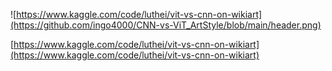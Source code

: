 ![https://www.kaggle.com/code/luthei/vit-vs-cnn-on-wikiart](https://github.com/ingo4000/CNN-vs-ViT_ArtStyle/blob/main/header.png)

[https://www.kaggle.com/code/luthei/vit-vs-cnn-on-wikiart](https://www.kaggle.com/code/luthei/vit-vs-cnn-on-wikiart)

